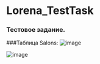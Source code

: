 # Lorena_TestTask
### Тестовое задание.
###Таблица Salons:
![image](https://github.com/user-attachments/assets/ff226e05-9a67-4a5a-b05a-6db8d481d614)


![image](https://github.com/user-attachments/assets/a17a4ed5-7ea1-452f-bfc3-b2e67ad21680)
